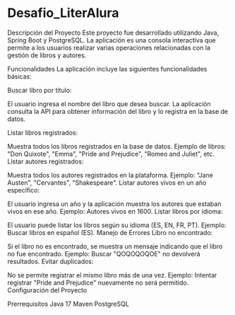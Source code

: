 # Desafio_LiterAlura
Descripción del Proyecto
Este proyecto fue desarrollado utilizando Java, Spring Boot y PostgreSQL. La aplicación es una consola interactiva que permite a los usuarios realizar varias operaciones relacionadas con la gestión de libros y autores.

Funcionalidades
La aplicación incluye las siguientes funcionalidades básicas:

Buscar libro por título:

El usuario ingresa el nombre del libro que desea buscar.
La aplicación consulta la API para obtener información del libro y lo registra en la base de datos.


Listar libros registrados:

Muestra todos los libros registrados en la base de datos.
Ejemplo de libros: "Don Quixote", "Emma", "Pride and Prejudice", "Romeo and Juliet", etc.
Listar autores registrados:

Muestra todos los autores registrados en la plataforma.
Ejemplo: "Jane Austen", "Cervantes", "Shakespeare".
Listar autores vivos en un año específico:

El usuario ingresa un año y la aplicación muestra los autores que estaban vivos en ese año.
Ejemplo: Autores vivos en 1600.
Listar libros por idioma:

El usuario puede listar los libros según su idioma (ES, EN, FR, PT).
Ejemplo: Buscar libros en español (ES).
Manejo de Errores
Libro no encontrado:

Si el libro no es encontrado, se muestra un mensaje indicando que el libro no fue encontrado.
Ejemplo: Buscar "QOQOQOQOE" no devolverá resultados.
Evitar duplicados:

No se permite registrar el mismo libro más de una vez.
Ejemplo: Intentar registrar "Pride and Prejudice" nuevamente no será permitido.
Configuración del Proyecto

Prerrequisitos
Java 17
Maven
PostgreSQL
